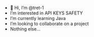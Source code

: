 - 👋 Hi, I’m @tret-1
-   I’m interested in API KEYS SAFETY
-   I’m currently learning Java
-   I’m looking to collaborate on a project
- Nothing else...

<!---
tret-1/tret-1 is a ✨ special ✨ repository because its `README.md` (this file) appears on your GitHub profile.
You can click the Preview link to take a look at your changes.
--->
